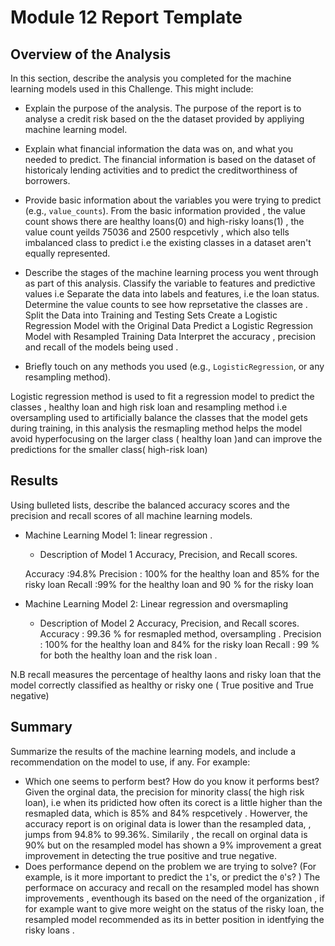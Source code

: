 # Module 12 Report Template

## Overview of the Analysis

In this section, describe the analysis you completed for the machine learning models used in this Challenge. This might include:

* Explain the purpose of the analysis.
The purpose of the report is to analyse a credit risk based on the the dataset provided by appliying machine learning model. 
* Explain what financial information the data was on, and what you needed to predict.
The financial information is based on the dataset of historicaly lending activities and to predict the creditworthiness of borrowers. 
* Provide basic information about the variables you were trying to predict (e.g., `value_counts`).
From the basic information provided , the value count shows there are healthy loans(0) and high-risky loans(1) , the value count yeilds 75036 and 2500 respcetivly , which also tells imbalanced class to predict i.e the existing classes in a dataset aren't equally represented.
* Describe the stages of the machine learning process you went through as part of this analysis.
Classify the variable to features and predictive values i.e Separate the data into labels and features, i.e the loan status. 
Determine the value counts to see how reprsetative the classes are .
Split the Data into Training and Testing Sets
Create a Logistic Regression Model with the Original Data
Predict a Logistic Regression Model with Resampled Training Data
Interpret the accuracy , precision and recall of the models being used .

* Briefly touch on any methods you used (e.g., `LogisticRegression`, or any resampling method).

Logistic regression method is used to fit a regression model  to predict the classes , healthy loan and high risk loan and resampling method i.e oversampling  used to artificially balance the classes that the model gets during training, in this analysis the  resmapling method helps the model avoid hyperfocusing on the larger class ( healthy loan )and can improve the predictions for the smaller class( high-risk loan)
## Results

Using bulleted lists, describe the balanced accuracy scores and the precision and recall scores of all machine learning models.

* Machine Learning Model 1: linear regression .
  * Description of Model 1 Accuracy, Precision, and Recall scores.
  
  Accuracy :94.8%
  Precision : 100% for the healthy loan and 85% for the risky loan
  Recall :99% for the healthy loan and 90 % for the risky loan
  

* Machine Learning Model 2: Linear regression and oversmapling 
  * Description of Model 2 Accuracy, Precision, and Recall scores.
  Accuracy : 99.36 % for resmapled method, oversampling .
  Precision : 100% for the healthy loan and 84% for the risky loan 
  Recall : 99 % for both the healthy loan and the risk loan .

N.B recall measures the percentage of healthy laons and risky loan  that the model correctly classified as healthy or risky one ( True positive and True negative)
## Summary

Summarize the results of the machine learning models, and include a recommendation on the model to use, if any. For example:
* Which one seems to perform best? How do you know it performs best?
Given the orginal data, the precision for minority class( the high risk loan), i.e when its pridicted how often its corect is a little higher than the resmapled data, which is 85% and 84% respcetively . Howerver, the accuracy report is on original data is lower than the resampled data,  , jumps from 94.8% to 99.36%. Similarily , the recall on orginal data is 90% but on the resampled model has shown a 9% improvement a great improvement in detecting the true positive and true negative. 
* Does performance depend on the problem we are trying to solve? (For example, is it more important to predict the `1`'s, or predict the `0`'s? )
The performace  on accuracy  and recall on the resampled model has shown improvements , eventhough its based on the need of the organization , if for example want to give more weight on the status of the risky loan, the resampled model recommended as its in better position in identfying  the risky loans .




